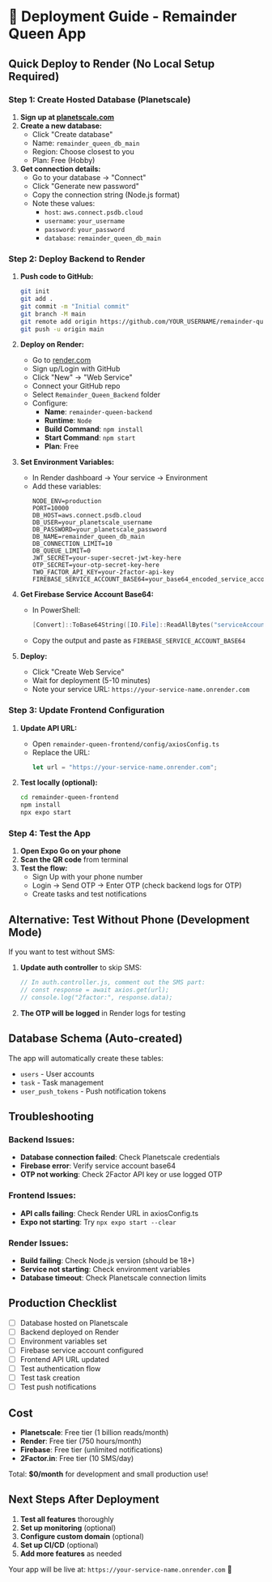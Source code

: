 # 🚀 Deployment Guide - Remainder Queen App

## Quick Deploy to Render (No Local Setup Required)

### Step 1: Create Hosted Database (Planetscale)

1. **Sign up at [planetscale.com](https://planetscale.com)**
2. **Create a new database:**
   - Click "Create database"
   - Name: `remainder_queen_db_main`
   - Region: Choose closest to you
   - Plan: Free (Hobby)
3. **Get connection details:**
   - Go to your database → "Connect"
   - Click "Generate new password"
   - Copy the connection string (Node.js format)
   - Note these values:
     - `host`: `aws.connect.psdb.cloud`
     - `username`: `your_username`
     - `password`: `your_password`
     - `database`: `remainder_queen_db_main`

### Step 2: Deploy Backend to Render

1. **Push code to GitHub:**

   ```bash
   git init
   git add .
   git commit -m "Initial commit"
   git branch -M main
   git remote add origin https://github.com/YOUR_USERNAME/remainder-queen.git
   git push -u origin main
   ```

2. **Deploy on Render:**

   - Go to [render.com](https://render.com)
   - Sign up/Login with GitHub
   - Click "New" → "Web Service"
   - Connect your GitHub repo
   - Select `Remainder_Queen_Backend` folder
   - Configure:
     - **Name**: `remainder-queen-backend`
     - **Runtime**: `Node`
     - **Build Command**: `npm install`
     - **Start Command**: `npm start`
     - **Plan**: Free

3. **Set Environment Variables:**

   - In Render dashboard → Your service → Environment
   - Add these variables:
     ```
     NODE_ENV=production
     PORT=10000
     DB_HOST=aws.connect.psdb.cloud
     DB_USER=your_planetscale_username
     DB_PASSWORD=your_planetscale_password
     DB_NAME=remainder_queen_db_main
     DB_CONNECTION_LIMIT=10
     DB_QUEUE_LIMIT=0
     JWT_SECRET=your-super-secret-jwt-key-here
     OTP_SECRET=your-otp-secret-key-here
     TWO_FACTOR_API_KEY=your-2factor-api-key
     FIREBASE_SERVICE_ACCOUNT_BASE64=your_base64_encoded_service_account
     ```

4. **Get Firebase Service Account Base64:**

   - In PowerShell:
     ```powershell
     [Convert]::ToBase64String([IO.File]::ReadAllBytes("serviceAccountKey.json"))
     ```
   - Copy the output and paste as `FIREBASE_SERVICE_ACCOUNT_BASE64`

5. **Deploy:**
   - Click "Create Web Service"
   - Wait for deployment (5-10 minutes)
   - Note your service URL: `https://your-service-name.onrender.com`

### Step 3: Update Frontend Configuration

1. **Update API URL:**

   - Open `remainder-queen-frontend/config/axiosConfig.ts`
   - Replace the URL:
     ```typescript
     let url = "https://your-service-name.onrender.com";
     ```

2. **Test locally (optional):**
   ```bash
   cd remainder-queen-frontend
   npm install
   npx expo start
   ```

### Step 4: Test the App

1. **Open Expo Go on your phone**
2. **Scan the QR code** from terminal
3. **Test the flow:**
   - Sign Up with your phone number
   - Login → Send OTP → Enter OTP (check backend logs for OTP)
   - Create tasks and test notifications

## Alternative: Test Without Phone (Development Mode)

If you want to test without SMS:

1. **Update auth controller** to skip SMS:

   ```javascript
   // In auth.controller.js, comment out the SMS part:
   // const response = await axios.get(url);
   // console.log("2factor:", response.data);
   ```

2. **The OTP will be logged** in Render logs for testing

## Database Schema (Auto-created)

The app will automatically create these tables:

- `users` - User accounts
- `task` - Task management
- `user_push_tokens` - Push notification tokens

## Troubleshooting

### Backend Issues:

- **Database connection failed**: Check Planetscale credentials
- **Firebase error**: Verify service account base64
- **OTP not working**: Check 2Factor API key or use logged OTP

### Frontend Issues:

- **API calls failing**: Check Render URL in axiosConfig.ts
- **Expo not starting**: Try `npx expo start --clear`

### Render Issues:

- **Build failing**: Check Node.js version (should be 18+)
- **Service not starting**: Check environment variables
- **Database timeout**: Check Planetscale connection limits

## Production Checklist

- [ ] Database hosted on Planetscale
- [ ] Backend deployed on Render
- [ ] Environment variables set
- [ ] Firebase service account configured
- [ ] Frontend API URL updated
- [ ] Test authentication flow
- [ ] Test task creation
- [ ] Test push notifications

## Cost

- **Planetscale**: Free tier (1 billion reads/month)
- **Render**: Free tier (750 hours/month)
- **Firebase**: Free tier (unlimited notifications)
- **2Factor.in**: Free tier (10 SMS/day)

Total: **$0/month** for development and small production use!

## Next Steps After Deployment

1. **Test all features** thoroughly
2. **Set up monitoring** (optional)
3. **Configure custom domain** (optional)
4. **Set up CI/CD** (optional)
5. **Add more features** as needed

Your app will be live at: `https://your-service-name.onrender.com` 🎉
